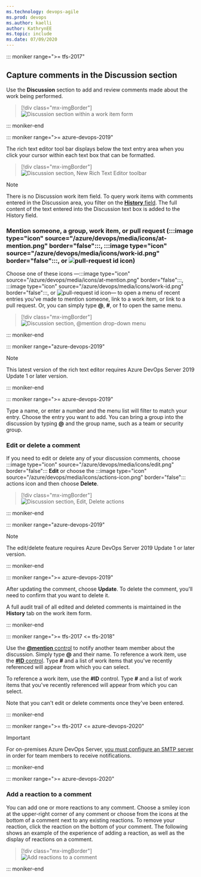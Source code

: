 ```yaml
---
ms.technology: devops-agile
ms.prod: devops
ms.author: kaelli
author: KathrynEE
ms.topic: include
ms.date: 07/09/2020
---
```


<a id="discussion" />

::: moniker range=">= tfs-2017" 

## Capture comments in the Discussion section 

Use the **Discussion** section to add and review comments made about the work being performed. 

> [!div class="mx-imgBorder"]  
> ![Discussion section within a work item form](/azure/devops/boards/backlogs/media/discussion-section.png)   

::: moniker-end 

::: moniker range=">= azure-devops-2019"

The rich text editor tool bar displays below the text entry area when you click your cursor within each text box that can be formatted. 

> [!div class="mx-imgBorder"]  
> ![Discussion section, New Rich Text Editor toolbar](/azure/devops/boards/queries/media/share-plans/discussion-rich-text-editor-toolbar.png) 

> [!NOTE]  
> There is no Discussion work item field. To query work items with comments entered in the Discussion area, you filter on the [**History** field](/azure/devops/boards/queries/history-and-auditing.md). The full content of the text entered into the Discussion text box is added to the History field. 

### Mention someone, a group, work item, or pull request (:::image type="icon" source="/azure/devops/media/icons/at-mention.png" border="false":::, :::image type="icon" source="/azure/devops/media/icons/work-id.png" border="false":::, or ![pull-request id icon](/azure/devops/media/icons/pr-id.png))

Choose one of these icons &mdash;:::image type="icon" source="/azure/devops/media/icons/at-mention.png" border="false":::, :::image type="icon" source="/azure/devops/media/icons/work-id.png" border="false":::, or ![pull-request id icon](/azure/devops/media/icons/pr-id.png)&mdash; to open a menu of recent entries you've made to mention someone, link to a work item, or link to a pull request. Or, you can simply type <strong>@</strong>, <strong>#</strong>, or <strong>!</strong> to open the same menu.   

> [!div class="mx-imgBorder"]  
> ![Discussion section, @mention drop-down menu](/azure/devops/boards/media/discussion-at-mention.png)  

::: moniker-end

::: moniker range="azure-devops-2019"  

> [!NOTE]   
> This latest version of the rich text editor requires Azure DevOps Server 2019 Update 1 or later version. 

::: moniker-end

::: moniker range=">= azure-devops-2019"  

Type a name, or enter a number and the menu list will filter to match your entry. Choose the entry you want to add. You can bring a group into the discussion by typing **@** and the group name, such as a team or security group. 

### Edit or delete a comment 

If you need to edit or delete any of your discussion comments, choose :::image type="icon" source="/azure/devops/media/icons/edit.png" border="false"::: <strong>Edit</strong> or choose the :::image type="icon" source="/azure/devops/media/icons/actions-icon.png" border="false"::: actions icon and then choose **Delete**. 

> [!div class="mx-imgBorder"]  
> ![Discussion section, Edit, Delete actions](/azure/devops/boards/media/discussion-edit-delete.png)  

::: moniker-end

::: moniker range="azure-devops-2019"  

> [!NOTE]   
> The edit/delete feature requires Azure DevOps Server 2019 Update 1 or later version. 

::: moniker-end

::: moniker range=">= azure-devops-2019"  

After updating the comment, choose **Update**. To delete the comment, you'll need to confirm that you want to delete it. 

A full audit trail of all  edited and deleted comments is maintained in the **History** tab on the work item form. 

::: moniker-end  

::: moniker range=">= tfs-2017 <= tfs-2018" 

Use the [**@mention** control](/azure/devops/notifications/at-mentions.md) to notify another team member about the discussion. Simply type **@** and their name. To reference a work item, use the [**#ID** control](/azure/devops/notifications/add-links-to-work-items.md). Type **#** and a list of work items that you've recently referenced will appear from which you can select.  

To reference a work item, use the **#ID** control. Type **#** and a list of work items that you've recently referenced will appear from which you can select.  

Note that you can't edit or delete comments once they've been entered. 

::: moniker-end 

::: moniker range=">= tfs-2017 <= azure-devops-2020" 

> [!IMPORTANT]  
> For on-premises Azure DevOps Server, [you must configure an SMTP server](/azure/devops/server/admin/setup-customize-alerts) in order for team members to receive notifications.

::: moniker-end 

::: moniker range=">= azure-devops-2020"

### Add a reaction to a comment 

You can add one or more reactions to any comment. Choose a smiley icon at the upper-right corner of any comment or choose from the icons at the bottom of a comment next to any existing reactions. To remove your reaction, click the reaction on the bottom of your comment. The following shows an example of the experience of adding a reaction, as well as the display of reactions on a comment.

> [!div class="mx-imgBorder"]  
> ![Add reactions to a comment](/azure/devops/release-notes/2019/media/156_09.png)  

::: moniker-end